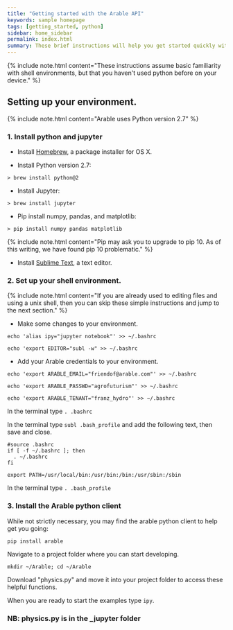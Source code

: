 ```yaml
---
title: "Getting started with the Arable API"
keywords: sample homepage
tags: [getting_started, python]
sidebar: home_sidebar
permalink: index.html
summary: These brief instructions will help you get started quickly with using the Arable API. We also provide some more detailed applications and workflows that use Arable device data.
---
```


{% include note.html content="These instructions assume basic familiarity with shell environments, but that you haven't used python before on your device." %}


## Setting up your environment.
 
 {% include note.html content="Arable uses Python version 2.7" %}

### 1. Install python and jupyter

* Install [Homebrew](https://brew.sh/), a package installer for OS X.

* Install Python version 2.7:

```
> brew install python@2
```

* Install Jupyter:

```
> brew install jupyter
```

* Pip install numpy, pandas, and matplotlib:

```
> pip install numpy pandas matplotlib
```

{% include note.html content="Pip may ask you to upgrade to pip 10. As of this writing, we have found pip 10 problematic." %}

* Install [Sublime Text](http://www.sublimetext.com/), a text editor.

###  2. Set up your shell environment.

{% include note.html content="If you are already used to editing files and using a unix shell, then you can skip these simple instructions and jump to the next section." %}

* Make some changes to your environment. 

```
echo 'alias ipy="jupyter notebook"' >> ~/.bashrc
```
```
echo 'export EDITOR="subl -w" >> ~/.bashrc
```

* Add your Arable credentials to your environment.

```
echo 'export ARABLE_EMAIL="friendof@arable.com"' >> ~/.bashrc
```
```
echo 'export ARABLE_PASSWD="agrofuturism"' >> ~/.bashrc
```
```
echo 'export ARABLE_TENANT="franz_hydro"' >> ~/.bashrc
```

In the terminal type `. .bashrc`

In the terminal type `subl .bash_profile` and add the following text, then save and close.

```
#source .bashrc
if [ -f ~/.bashrc ]; then
  . ~/.bashrc
fi

export PATH=/usr/local/bin:/usr/bin:/bin:/usr/sbin:/sbin
```

In the terminal type `. .bash_profile`


### 3. Install the Arable python client 

While not strictly necessary, you may find the arable python client to help get you going:

```
pip install arable
``` 

Navigate to a project folder where you can start developing.

```
mkdir ~/Arable; cd ~/Arable
```

Download "physics.py" and move it into your project folder to access these helpful functions.

When you are ready to start the examples type `ipy`.

### NB: physics.py is in the _jupyter folder
